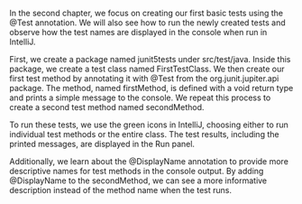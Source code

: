 In the second chapter, we focus on creating our first basic tests using the @Test annotation. We will also see how to run the newly created tests and observe how the test names are displayed in the console when run in IntelliJ.

First, we create a package named junit5tests under src/test/java. Inside this package, we create a test class named FirstTestClass. We then create our first test method by annotating it with @Test from the org.junit.jupiter.api package. The method, named firstMethod, is defined with a void return type and prints a simple message to the console. We repeat this process to create a second test method named secondMethod.

To run these tests, we use the green icons in IntelliJ, choosing either to run individual test methods or the entire class. The test results, including the printed messages, are displayed in the Run panel.

Additionally, we learn about the @DisplayName annotation to provide more descriptive names for test methods in the console output. By adding @DisplayName to the secondMethod, we can see a more informative description instead of the method name when the test runs.
